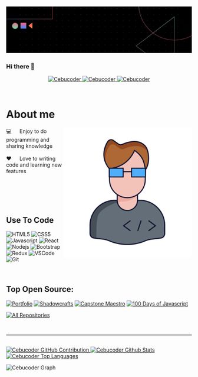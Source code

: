 ![Cebucoder Banner Image](./banner.gif)

### Hi there 👋


<!-- **Cebucoder/Cebucoder** is a ✨ _special_ ✨ repository because its `README.md` (this file) appears on your GitHub profile. -->



<p align="center">
 <a href="https://cebucoder.github.io/ItsMe-Daniel/" target="blank">
  <img src="https://img.shields.io/badge/Portfolio-DC143C?style=for-the-badge&logo=react&logoColor=white" alt="Cebucoder" />
 </a>
 <a href="https://linkedin.com/danielabellana" target="_blank">
  <img src="https://img.shields.io/badge/LinkedIn-0077B5?style=for-the-badge&logo=linkedin&logoColor=white" alt="Cebucoder"/>
 </a>
 <a href="https://www.facebook.com/profile.php?id=100093270641416" target="_blank">
  <img src="https://img.shields.io/badge/Facebook-20BEFF?&style=for-the-badge&logo=facebook&logoColor=white" alt="Cebucoder"  />
  </a> 
</p>
<br />

<!-- About Section -->

# About me

<p>
 <img align="right" width="350" src="./person.svg" alt="Coding gif" />
 💻 &emsp; Enjoy to do programming and sharing knowledge <br/><br/>
 ❤️ &emsp; Love to writing code and learning new features<br/><br/>
 <!-- 📧 &emsp; Reach me anytime: Cebucoder.dev@gmail.com<br/><br/> -->


</p>

<br/>
<br/>
<br/>

## Use To Code

![HTML5](https://img.shields.io/badge/HTML5-E34F26?style=for-the-badge&logo=html5&logoColor=white)
![CSS5](https://img.shields.io/badge/CSS5-1572B6?style=for-the-badge&logo=css3&logoColor=white)
![Javascript](https://img.shields.io/badge/Javascript-F0DB4F?style=for-the-badge&labelColor=black&logo=javascript&logoColor=F0DB4F)
![React](https://img.shields.io/badge/-React-61DBFB?style=for-the-badge&labelColor=black&logo=react&logoColor=61DBFB)
![Nodejs](https://img.shields.io/badge/Nodejs-3C873A?style=for-the-badge&labelColor=black&logo=node.js&logoColor=3C873A)
![Bootstrap](https://img.shields.io/badge/Bootstrap-563D7C?style=for-the-badge&logo=bootstrap&logoColor=white)
![Redux](https://img.shields.io/badge/Redux-593D88?style=for-the-badge&logo=redux&logoColor=white)
![VSCode](https://img.shields.io/badge/Visual_Studio-0078d7?style=for-the-badge&logo=visual%20studio&logoColor=white)
![Git](https://img.shields.io/badge/Git-F05032?style=for-the-badge&logo=git&logoColor=white)

<br/>

## Top Open Source:

[![Portfolio](https://github-readme-stats.vercel.app/api/pin/?username=Cebucoder&repo=ItsMe-Daniel&border_color=7F3FBF&bg_color=0D1117&title_color=C9D1D9&text_color=8B949E&icon_color=7F3FBF)](https://github.com/Cebucoder/ItsMe-Daniel)
[![Shadowcrafts](https://github-readme-stats.vercel.app/api/pin/?username=Cebucoder&repo=shadowcrafts&border_color=7F3FBF&bg_color=0D1117&title_color=C9D1D9&text_color=8B949E&icon_color=7F3FBF)](https://github.com/Cebucoder/shadowcrafts)
[![Capstone Maestro](https://github-readme-stats.vercel.app/api/pin/?username=Cebucoder&repo=capstone_maestro&border_color=7F3FBF&bg_color=0D1117&title_color=C9D1D9&text_color=8B949E&icon_color=7F3FBF)](https://github.com/Cebucoder/capstone_maestro)
[![100 Days of Javascript](https://github-readme-stats.vercel.app/api/pin/?username=Cebucoder&repo=100-Days-of-Javascript&border_color=7F3FBF&bg_color=0D1117&title_color=C9D1D9&text_color=8B949E&icon_color=7F3FBF)](https://github.com/Cebucoder/100-Days-of-Javascript)

<p align="left">
  <a href="https://github.com/Cebucoder?tab=repositories" target="_blank"><img alt="All Repositories" title="All Repositories" src="https://img.shields.io/badge/-All%20Repos-2962FF?style=for-the-badge&logo=koding&logoColor=white"/></a>
</p>

<br/>
<hr/>
<br/>


  <a href="https://github.com/Cebucoder">
    <img src="https://github-profile-summary-cards.vercel.app/api/cards/profile-details?username=Cebucoder&theme=radical" alt="Cebucoder GitHub Contribution"/>
  </a>


<a> 
    <a href="https://github.com/Cebucoder"><img alt="Cebucoder Github Stats" src="https://denvercoder1-github-readme-stats.vercel.app/api?username=Cebucoder&show_icons=true&count_private=true&theme=react&border_color=7F3FBF&bg_color=0D1117&title_color=F85D7F&icon_color=F8D866" height="192px" width="49.5%"/></a>
  <a href="https://github.com/Cebucoder"><img alt="Cebucoder Top Languages" src="https://denvercoder1-github-readme-stats.vercel.app/api/top-langs/?username=Cebucoder&langs_count=8&layout=compact&theme=react&border_color=7F3FBF&bg_color=0D1117&title_color=F85D7F&icon_color=F8D866" height="192px" width="49.5%"/></a>
  <br/>
</a>

![Cebucoder Graph](https://github-readme-activity-graph.vercel.app/graph?username=Cebucoder&custom_title=Cebucoder%20GitHub%20Activity%20Graph&bg_color=0D1117&color=7F3FBF&line=7F3FBF&point=7F3FBF&area_color=FFFFFF&title_color=FFFFFF&area=true)

<!--
- 👯 I’m looking to collaborate on ...
- 🤔 I’m looking for help with ...
- 💬 Ask me about ...
- 📫 How to reach me: ...
- 😄 Pronouns: ...
- ⚡ Fun fact: ... -->
